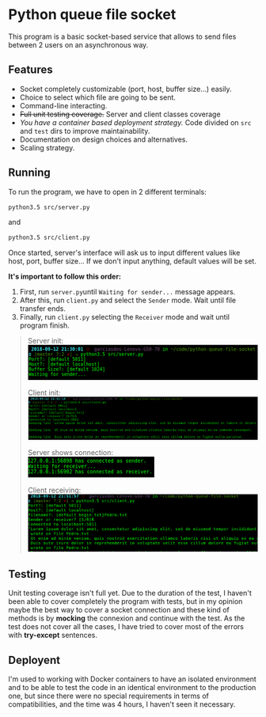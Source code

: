 # Python queue file socket

This program is a basic socket-based service that allows to send files between 2 users on an asynchronous way.

## Features
  - Socket completely customizable (port, host, buffer size...) easily.
  - Choice to select which file are going to be sent.
  - Command-line interacting.
  - ~~Full unit testing coverage.~~ Server and client classes coverage
  - *You have a container based deployment strategy.* Code divided on `src` and `test` dirs to improve maintainability.
  - Documentation on design choices and alternatives.
  - Scaling strategy.

## Running
To run the program, we have to open in 2 different terminals:
```bash
python3.5 src/server.py
```
and
```bash
python3.5 src/client.py
```

Once started, server's interface will ask us to input different values like host, port, buffer size... If we don't input anything, default values will be set.

**It's important to follow this order:**
1. First, run `server.py`until ```Waiting for sender...``` message appears.
2. After this, run `client.py` and select the `Sender` mode. Wait until file transfer ends.
3. Finally, run `client.py` selecting the `Receiver` mode and wait until program finish.

>Server init:   
> ![Alt text](img/running/server.png?raw=true "Server init")
>    
> Client init:  
> ![Alt text](img/running/client-sender.png?raw=true "Client init")
> 
> Server shows connection:  
> ![Alt text](img/running/server2.png?raw=true "Server receive")  
>    
> Client receiving:  
> ![Alt text](img/running/client-receiver.png?raw=true "Client receiving")

## Testing

Unit testing coverage isn't full yet. Due to the duration of the test, I haven't been able to cover completely
the program with tests, but in my opinion maybe the best way to cover a socket connection and these kind of methods is by __mocking__ 
the connexion and continue with the test. As the test does not cover all the cases, I have tried to cover most of the 
errors with __try-except__ sentences.

## Deployent

I'm used to working with Docker containers to have an isolated environment and to be able to test the code in an identical
 environment to the production one, but since there were no special requirements in terms of compatibilities, 
 and the time was 4 hours, I haven't seen it necessary.

